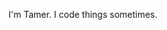 I'm Tamer. I code things sometimes.
<!---
TamerMushroom64/TamerMushroom64 is a ✨ special ✨ repository because its `README.md` (this file) appears on your GitHub profile.
You can click the Preview link to take a look at your changes.
--->

